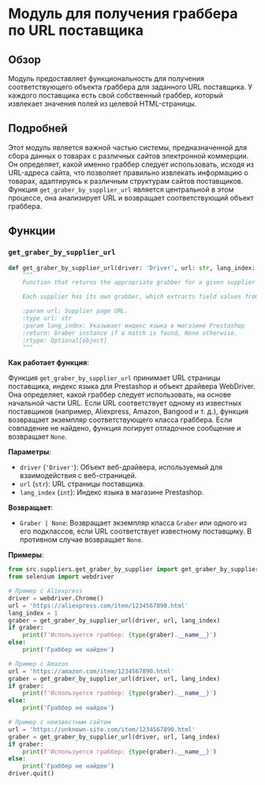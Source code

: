 # Модуль для получения граббера по URL поставщика

## Обзор

Модуль предоставляет функциональность для получения соответствующего объекта граббера для заданного URL поставщика. У каждого поставщика есть свой собственный граббер, который извлекает значения полей из целевой HTML-страницы.

## Подробней

Этот модуль является важной частью системы, предназначенной для сбора данных о товарах с различных сайтов электронной коммерции. Он определяет, какой именно граббер следует использовать, исходя из URL-адреса сайта, что позволяет правильно извлекать информацию о товарах, адаптируясь к различным структурам сайтов поставщиков. Функция `get_graber_by_supplier_url` является центральной в этом процессе, она анализирует URL и возвращает соответствующий объект граббера.

## Функции

### `get_graber_by_supplier_url`

```python
def get_graber_by_supplier_url(driver: 'Driver', url: str, lang_index: int) -> Graber | None:
    """
    Function that returns the appropriate grabber for a given supplier URL.

    Each supplier has its own grabber, which extracts field values from the target HTML page.

    :param url: Supplier page URL.
    :type url: str
    :param lang_index: Указывает индекс языка в магазине Prestashop
    :return: Graber instance if a match is found, None otherwise.
    :rtype: Optional[object]
    """
```

**Как работает функция**:

Функция `get_graber_by_supplier_url` принимает URL страницы поставщика, индекс языка для Prestashop и объект драйвера WebDriver. Она определяет, какой граббер следует использовать, на основе начальной части URL. Если URL соответствует одному из известных поставщиков (например, Aliexpress, Amazon, Bangood и т. д.), функция возвращает экземпляр соответствующего класса граббера. Если совпадение не найдено, функция логирует отладочное сообщение и возвращает `None`.

**Параметры**:

- `driver` (`'Driver'`): Объект веб-драйвера, используемый для взаимодействия с веб-страницей.
- `url` (`str`): URL страницы поставщика.
- `lang_index` (`int`): Индекс языка в магазине Prestashop.

**Возвращает**:

- `Graber | None`: Возвращает экземпляр класса `Graber` или одного из его подклассов, если URL соответствует известному поставщику. В противном случае возвращает `None`.

**Примеры**:

```python
from src.suppliers.get_graber_by_supplier import get_graber_by_supplier_url
from selenium import webdriver

# Пример с Aliexpress
driver = webdriver.Chrome()
url = 'https://aliexpress.com/item/1234567890.html'
lang_index = 1
graber = get_graber_by_supplier_url(driver, url, lang_index)
if graber:
    print(f'Используется граббер: {type(graber).__name__}')
else:
    print('Граббер не найден')

# Пример с Amazon
url = 'https://amazon.com/item/1234567890.html'
graber = get_graber_by_supplier_url(driver, url, lang_index)
if graber:
    print(f'Используется граббер: {type(graber).__name__}')
else:
    print('Граббер не найден')

# Пример с неизвестным сайтом
url = 'https://unknown-site.com/item/1234567890.html'
graber = get_graber_by_supplier_url(driver, url, lang_index)
if graber:
    print(f'Используется граббер: {type(graber).__name__}')
else:
    print('Граббер не найден')
driver.quit()
```